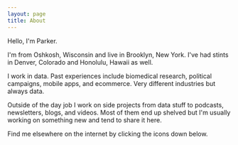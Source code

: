 ```yaml
---
layout: page
title: About
---
```


Hello, I'm Parker.

I'm from Oshkosh, Wisconsin and live in Brooklyn, New York. I've had stints in Denver, Colorado and Honolulu, Hawaii as well.

I work in data. Past experiences include biomedical research, political campaigns, mobile apps, and ecommerce. Very different industries but always data.

Outside of the day job I work on side projects from data stuff to podcasts, newsletters, blogs, and videos. Most of them end up shelved but I'm usually working on something new and tend to share it here.

Find me elsewhere on the internet by clicking the icons down below.
